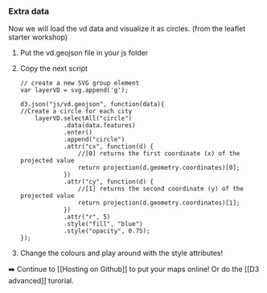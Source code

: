 
### Extra data
Now we will load the vd data and visualize it as circles. (from the leaflet starter workshop)

1. Put the vd.geojson file in your js folder
2. Copy the next script
	
	~~~~
	// create a new SVG group element
	var layerVD = svg.append('g');
	
	d3.json("js/vd.geojson", function(data){                  
	//Create a circle for each city
		layerVD.selectAll("circle")
				.data(data.features)
				.enter()
				.append("circle")
				.attr("cx", function(d) {
					//[0] returns the first coordinate (x) of the projected value
					return projection(d.geometry.coordinates)[0];
				})
				.attr("cy", function(d) {
					//[1] returns the second coordinate (y) of the projected value
					return projection(d.geometry.coordinates)[1];
				})
				.attr("r", 5)
				.style("fill", "blue")
				.style("opacity", 0.75);
	});
	~~~~              
				   
3. Change the colours and play around with the style attributes! 

:arrow_right: Continue to [[Hosting on Github]] to put your maps online! Or do the [[D3 advanced]] turorial.